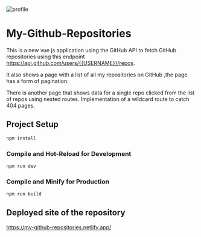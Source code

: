 ![profile](https://user-images.githubusercontent.com/108593370/225773797-f33edd14-92b1-4e24-aca7-2520da158de6.png)


# My-Github-Repositories

This is a new vue js application  using the GitHub API to fetch GitHub repositories using this endpoint https://api.github.com/users/{{USERNAME}}/repos.

 It also shows a page with a list of all my repositories on GitHub ,the page has a  form of pagination. 
 
 There is  another page that shows data for a single repo clicked from the list of repos using nested routes. Implementation of a wildcard route to catch 404 pages.  

## Project Setup

```sh
npm install 
```

### Compile and Hot-Reload for Development

```sh
npm run dev
```

### Compile and Minify for Production

```sh
npm run build
```
## Deployed site of the repository

https://my-github-repositories.netlify.app/
